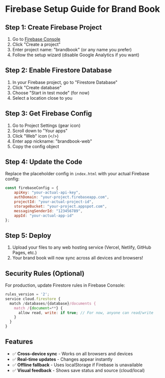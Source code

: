 # Firebase Setup Guide for Brand Book

## Step 1: Create Firebase Project

1. Go to [Firebase Console](https://console.firebase.google.com/)
2. Click "Create a project"
3. Enter project name: "brandbook" (or any name you prefer)
4. Follow the setup wizard (disable Google Analytics if you want)

## Step 2: Enable Firestore Database

1. In your Firebase project, go to "Firestore Database"
2. Click "Create database"
3. Choose "Start in test mode" (for now)
4. Select a location close to you

## Step 3: Get Firebase Config

1. Go to Project Settings (gear icon)
2. Scroll down to "Your apps"
3. Click "Web" icon (</>)
4. Enter app nickname: "brandbook-web"
5. Copy the config object

## Step 4: Update the Code

Replace the placeholder config in `index.html` with your actual Firebase config:

```javascript
const firebaseConfig = {
    apiKey: "your-actual-api-key",
    authDomain: "your-project.firebaseapp.com",
    projectId: "your-actual-project-id",
    storageBucket: "your-project.appspot.com",
    messagingSenderId: "123456789",
    appId: "your-actual-app-id"
};
```

## Step 5: Deploy

1. Upload your files to any web hosting service (Vercel, Netlify, GitHub Pages, etc.)
2. Your brand book will now sync across all devices and browsers!

## Security Rules (Optional)

For production, update Firestore rules in Firebase Console:

```javascript
rules_version = '2';
service cloud.firestore {
  match /databases/{database}/documents {
    match /{document=**} {
      allow read, write: if true; // For now, anyone can read/write
    }
  }
}
```

## Features

- ✅ **Cross-device sync** - Works on all browsers and devices
- ✅ **Real-time updates** - Changes appear instantly
- ✅ **Offline fallback** - Uses localStorage if Firebase is unavailable
- ✅ **Visual feedback** - Shows save status and source (cloud/local)

